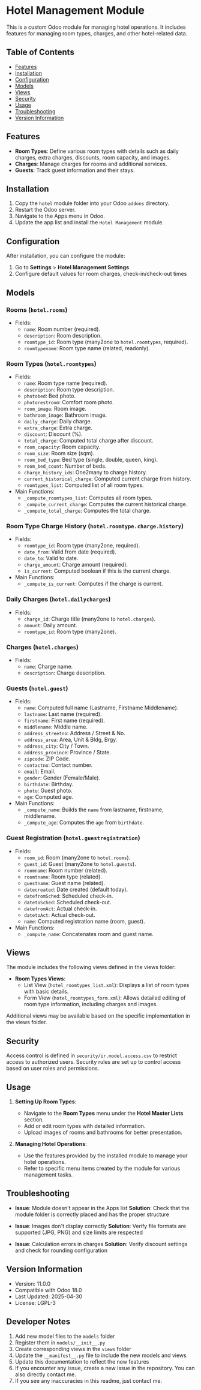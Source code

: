# Hotel Management Module

This is a custom Odoo module for managing hotel operations. It includes features for managing room types, charges, and other hotel-related data.

## Table of Contents
- [Features](#features)
- [Installation](#installation)
- [Configuration](#configuration)
- [Models](#models)
- [Views](#views)
- [Security](#security)
- [Usage](#usage)
- [Troubleshooting](#troubleshooting)
- [Version Information](#version-information)

## Features

- **Room Types**: Define various room types with details such as daily charges, extra charges, discounts, room capacity, and images.
- **Charges**: Manage charges for rooms and additional services.
- **Guests**: Track guest information and their stays.

## Installation

1. Copy the `hotel` module folder into your Odoo `addons` directory.
2. Restart the Odoo server.
3. Navigate to the Apps menu in Odoo.
4. Update the app list and install the `Hotel Management` module.

## Configuration

After installation, you can configure the module:
1. Go to **Settings** > **Hotel Management Settings**
2. Configure default values for room charges, check-in/check-out times

## Models

### Rooms (`hotel.rooms`)
- Fields:
  - `name`: Room number (required).
  - `description`: Room description.
  - `roomtype_id`: Room type (many2one to `hotel.roomtypes`, required).
  - `roomtypename`: Room type name (related, readonly).

### Room Types (`hotel.roomtypes`)
- Fields:
  - `name`: Room type name (required).
  - `description`: Room type description.
  - `photobed`: Bed photo.
  - `photorestroom`: Comfort room photo.
  - `room_image`: Room image.
  - `bathroom_image`: Bathroom image.
  - `daily_charge`: Daily charge.
  - `extra_charge`: Extra charge.
  - `discount`: Discount (%).
  - `total_charge`: Computed total charge after discount.
  - `room_capacity`: Room capacity.
  - `room_size`: Room size (sqm).
  - `room_bed_type`: Bed type (single, double, queen, king).
  - `room_bed_count`: Number of beds.
  - `charge_history_ids`: One2many to charge history.
  - `current_historical_charge`: Computed current charge from history.
  - `roomtypes_list`: Computed list of all room types.
- Main Functions:
  - `_compute_roomtypes_list`: Computes all room types.
  - `_compute_current_charge`: Computes the current historical charge.
  - `_compute_total_charge`: Computes the total charge.

### Room Type Charge History (`hotel.roomtype.charge.history`)
- Fields:
  - `roomtype_id`: Room type (many2one, required).
  - `date_from`: Valid from date (required).
  - `date_to`: Valid to date.
  - `charge_amount`: Charge amount (required).
  - `is_current`: Computed boolean if this is the current charge.
- Main Functions:
  - `_compute_is_current`: Computes if the charge is current.

### Daily Charges (`hotel.dailycharges`)
- Fields:
  - `charge_id`: Charge title (many2one to `hotel.charges`).
  - `amount`: Daily amount.
  - `roomtype_id`: Room type (many2one).

### Charges (`hotel.charges`)
- Fields:
  - `name`: Charge name.
  - `description`: Charge description.

### Guests (`hotel.guest`)
- Fields:
  - `name`: Computed full name (Lastname, Firstname Middlename).
  - `lastname`: Last name (required).
  - `firstname`: First name (required).
  - `middlename`: Middle name.
  - `address_streetno`: Address / Street & No.
  - `address_area`: Area, Unit & Bldg, Brgy.
  - `address_city`: City / Town.
  - `address_province`: Province / State.
  - `zipcode`: ZIP Code.
  - `contactno`: Contact number.
  - `email`: Email.
  - `gender`: Gender (Female/Male).
  - `birthdate`: Birthday.
  - `photo`: Guest photo.
  - `age`: Computed age.
- Main Functions:
  - `_compute_name`: Builds the `name` from lastname, firstname, middlename.
  - `_compute_age`: Computes the `age` from `birthdate`.

### Guest Registration (`hotel.guestregistration`)
- Fields:
  - `room_id`: Room (many2one to `hotel.rooms`).
  - `guest_id`: Guest (many2one to `hotel.guests`).
  - `roomname`: Room number (related).
  - `roomtname`: Room type (related).
  - `guestname`: Guest name (related).
  - `datecreated`: Date created (default today).
  - `datefromSched`: Scheduled check-in.
  - `datetoSched`: Scheduled check-out.
  - `datefromAct`: Actual check-in.
  - `datetoAct`: Actual check-out.
  - `name`: Computed registration name (room, guest).
- Main Functions:
  - `_compute_name`: Concatenates room and guest name.

## Views

The module includes the following views defined in the views folder:

- **Room Types Views**:
  - List View (`hotel_roomtypes_list.xml`): Displays a list of room types with basic details.
  - Form View (`hotel_roomtypes_form.xml`): Allows detailed editing of room type information, including charges and images.

Additional views may be available based on the specific implementation in the views folder.

## Security

Access control is defined in `security/ir.model.access.csv` to restrict access to authorized users.
Security rules are set up to control access based on user roles and permissions.

## Usage

1. **Setting Up Room Types**:
   - Navigate to the **Room Types** menu under the **Hotel Master Lists** section.
   - Add or edit room types with detailed information.
   - Upload images of rooms and bathrooms for better presentation.

2. **Managing Hotel Operations**:
   - Use the features provided by the installed module to manage your hotel operations.
   - Refer to specific menu items created by the module for various management tasks.

## Troubleshooting

- **Issue**: Module doesn't appear in the Apps list
  **Solution**: Check that the module folder is correctly placed and has the proper structure

- **Issue**: Images don't display correctly
  **Solution**: Verify file formats are supported (JPG, PNG) and size limits are respected

- **Issue**: Calculation errors in charges
  **Solution**: Verify discount settings and check for rounding configuration

## Version Information

- Version: 11.0.0
- Compatible with Odoo 18.0
- Last Updated: 2025-04-30
- License: LGPL-3

## Developer Notes

1. Add new model files to the `models` folder
2. Register them in `models/__init__.py`
3. Create corresponding views in the `views` folder
4. Update the `__manifest__.py` file to include the new models and views
5. Update this documentation to reflect the new features
6. If you encounter any issue, create a new issue in the repository. You can also directly contact me.
7. If you see any inaccuracies in this readme, just contact me.
